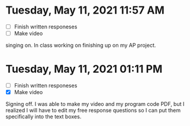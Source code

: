 # Tuesday, May 11, 2021 11:57 AM
- [ ] Finish written responeses
- [ ] Make video

singing on. In class working on finishing up on my AP project. 

# Tuesday, May 11, 2021 01:11 PM
- [ ] Finish written responeses
- [x] Make video

Signing off. I was able to make my video and my program code PDF, but I realized I will have to edit my free response questions so I can put them specifically into the text boxes. 